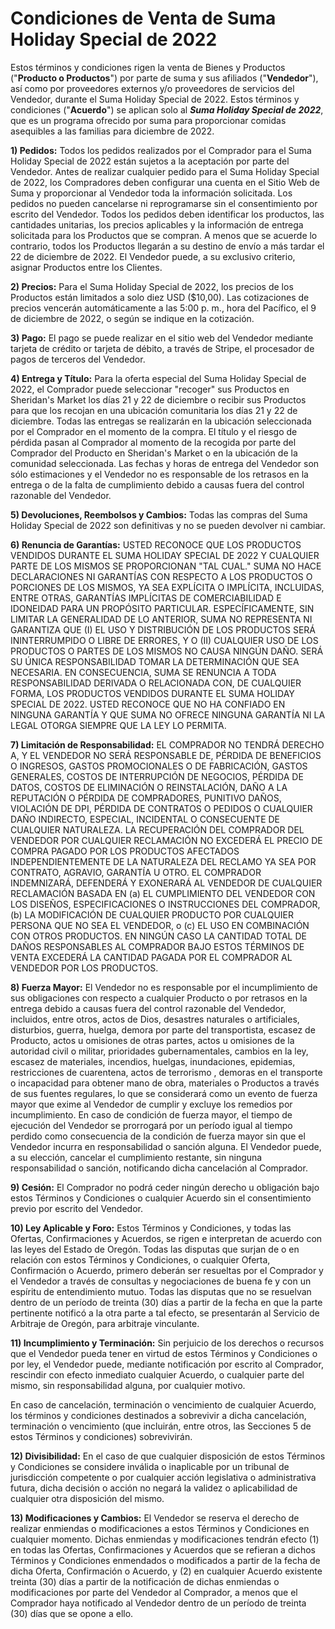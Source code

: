 # Condiciones de Venta de Suma Holiday Special de 2022

Estos términos y condiciones rigen la venta de Bienes y Productos ("**Producto o Productos**") por parte de suma y sus afiliados ("**Vendedor**"), así como por proveedores externos y/o proveedores de servicios del Vendedor, durante el Suma Holiday Special de 2022. Estos términos y condiciones ("**Acuerdo**") se aplican solo al ___Suma Holiday Special de 2022___, que es un programa ofrecido por suma para proporcionar comidas asequibles a las familias para diciembre de 2022.

**1) Pedidos:** Todos los pedidos realizados por el Comprador para el Suma Holiday Special de 2022 están sujetos a la aceptación por parte del Vendedor. Antes de realizar cualquier pedido para el Suma Holiday Special de 2022, los Compradores deben configurar una cuenta en el Sitio Web de Suma y proporcionar al Vendedor toda la información solicitada. Los pedidos no pueden cancelarse ni reprogramarse sin el consentimiento por escrito del Vendedor. Todos los pedidos deben identificar los productos, las cantidades unitarias, los precios aplicables y la información de entrega solicitada para los Productos que se compran. A menos que se acuerde lo contrario, todos los Productos llegarán a su destino de envío a más tardar el 22 de diciembre de 2022. El Vendedor puede, a su exclusivo criterio, asignar Productos entre los Clientes.

**2) Precios:**  Para el Suma Holiday Special de 2022, los precios de los Productos están limitados a solo diez USD ($10,00). Las cotizaciones de precios vencerán automáticamente a las 5:00 p. m., hora del Pacífico, el 9 de diciembre de 2022, o según se indique en la cotización.

**3) Pago:**  El pago se puede realizar en el sitio web del Vendedor mediante tarjeta de crédito or tarjeta de débito, a través de Stripe, el procesador de pagos de terceros del Vendedor.

**4) Entrega y Título:**  Para la oferta especial del Suma Holiday Special de 2022, el Comprador puede seleccionar "recoger" sus Productos en Sheridan's Market los días 21 y 22 de diciembre o recibir sus Productos para que los recojan en una ubicación comunitaria los días 21 y 22 de diciembre. Todas las entregas se realizarán en la ubicación seleccionada por el Comprador en el momento de la compra. El título y el riesgo de pérdida pasan al Comprador al momento de la recogida por parte del Comprador del Producto en Sheridan's Market o en la ubicación de la comunidad seleccionada. Las fechas y horas de entrega del Vendedor son sólo estimaciones y el Vendedor no es responsable de los retrasos en la entrega o de la falta de cumplimiento debido a causas fuera del control razonable del Vendedor.

**5) Devoluciones, Reembolsos y Cambios:**  Todas las compras del Suma Holiday Special de 2022 son definitivas y no se pueden devolver ni cambiar.

**6) Renuncia de Garantías:**  USTED RECONOCE QUE LOS PRODUCTOS VENDIDOS DURANTE EL SUMA HOLIDAY SPECIAL DE 2022 Y CUALQUIER PARTE DE LOS MISMOS SE PROPORCIONAN "TAL CUAL." SUMA NO HACE DECLARACIONES NI GARANTÍAS CON RESPECTO A LOS PRODUCTOS O PORCIONES DE LOS MISMOS, YA SEA EXPLÍCITA O IMPLÍCITA, INCLUIDAS, ENTRE OTRAS, GARANTÍAS IMPLÍCITAS DE COMERCIABILIDAD E IDONEIDAD PARA UN PROPÓSITO PARTICULAR. ESPECÍFICAMENTE, SIN LIMITAR LA GENERALIDAD DE LO ANTERIOR, SUMA NO REPRESENTA NI GARANTIZA QUE (I) EL USO Y DISTRIBUCIÓN DE LOS PRODUCTOS SERÁ ININTERRUMPIDO O LIBRE DE ERRORES, Y O (II) CUALQUIER USO DE LOS PRODUCTOS O PARTES DE LOS MISMOS NO CAUSA NINGÚN DAÑO. SERÁ SU ÚNICA RESPONSABILIDAD TOMAR LA DETERMINACIÓN QUE SEA NECESARIA. EN CONSECUENCIA, SUMA SE RENUNCIA A TODA RESPONSABILIDAD DERIVADA O RELACIONADA CON, DE CUALQUIER FORMA, LOS PRODUCTOS VENDIDOS DURANTE EL SUMA HOLIDAY SPECIAL DE 2022. USTED RECONOCE QUE NO HA CONFIADO EN NINGUNA GARANTÍA Y QUE SUMA NO OFRECE NINGUNA GARANTÍA NI LA ​​LEGAL OTORGA SIEMPRE QUE LA LEY LO PERMITA.

**7) Limitación de Responsabilidad:**  EL COMPRADOR NO TENDRÁ DERECHO A, Y EL VENDEDOR NO SERÁ RESPONSABLE DE, PÉRDIDA DE BENEFICIOS O INGRESOS, GASTOS PROMOCIONALES O DE FABRICACIÓN, GASTOS GENERALES, COSTOS DE INTERRUPCIÓN DE NEGOCIOS, PÉRDIDA DE DATOS, COSTOS DE ELIMINACIÓN O REINSTALACIÓN, DAÑO A LA REPUTACIÓN O PÉRDIDA DE COMPRADORES, PUNITIVO DAÑOS, VIOLACIÓN DE DPI, PÉRDIDA DE CONTRATOS O PEDIDOS O CUALQUIER DAÑO INDIRECTO, ESPECIAL, INCIDENTAL O CONSECUENTE DE CUALQUIER NATURALEZA. LA RECUPERACIÓN DEL COMPRADOR DEL VENDEDOR POR CUALQUIER RECLAMACIÓN NO EXCEDERÁ EL PRECIO DE COMPRA PAGADO POR LOS PRODUCTOS AFECTADOS INDEPENDIENTEMENTE DE LA NATURALEZA DEL RECLAMO YA SEA POR CONTRATO, AGRAVIO, GARANTÍA U OTRO. EL COMPRADOR INDEMNIZARÁ, DEFENDERÁ Y EXONERARÁ AL VENDEDOR DE CUALQUIER RECLAMACIÓN BASADA EN (a) EL CUMPLIMIENTO DEL VENDEDOR CON LOS DISEÑOS, ESPECIFICACIONES O INSTRUCCIONES DEL COMPRADOR, (b) LA MODIFICACIÓN DE CUALQUIER PRODUCTO POR CUALQUIER PERSONA QUE NO SEA EL VENDEDOR, o (c) EL USO EN COMBINACIÓN CON OTROS PRODUCTOS. EN NINGÚN CASO LA CANTIDAD TOTAL DE DAÑOS RESPONSABLES AL COMPRADOR BAJO ESTOS TÉRMINOS DE VENTA EXCEDERÁ LA CANTIDAD PAGADA POR EL COMPRADOR AL VENDEDOR POR LOS PRODUCTOS.

**8) Fuerza Mayor:** El Vendedor no es responsable por el incumplimiento de sus obligaciones con respecto a cualquier Producto o por retrasos en la entrega debido a causas fuera del control razonable del Vendedor, incluidos, entre otros, actos de Dios, desastres naturales o artificiales, disturbios, guerra, huelga, demora por parte del transportista, escasez de Producto, actos u omisiones de otras partes, actos u omisiones de la autoridad civil o militar, prioridades gubernamentales, cambios en la ley, escasez de materiales, incendios, huelgas, inundaciones, epidemias, restricciones de cuarentena, actos de terrorismo , demoras en el transporte o incapacidad para obtener mano de obra, materiales o Productos a través de sus fuentes regulares, lo que se considerará como un evento de fuerza mayor que exime al Vendedor de cumplir y excluye los remedios por incumplimiento. En caso de condición de fuerza mayor, el tiempo de ejecución del Vendedor se prorrogará por un período igual al tiempo perdido como consecuencia de la condición de fuerza mayor sin que el Vendedor incurra en responsabilidad o sanción alguna. El Vendedor puede, a su elección, cancelar el cumplimiento restante, sin ninguna responsabilidad o sanción, notificando dicha cancelación al Comprador.

**9) Cesión:**  El Comprador no podrá ceder ningún derecho u obligación bajo estos Términos y Condiciones o cualquier Acuerdo sin el consentimiento previo por escrito del Vendedor.

**10) Ley Aplicable y Foro:**  Estos Términos y Condiciones, y todas las Ofertas, Confirmaciones y Acuerdos, se rigen e interpretan de acuerdo con las leyes del Estado de Oregón. Todas las disputas que surjan de o en relación con estos Términos y Condiciones, o cualquier Oferta, Confirmación o Acuerdo, primero deberán ser resueltas por el Comprador y el Vendedor a través de consultas y negociaciones de buena fe y con un espíritu de entendimiento mutuo. Todas las disputas que no se resuelvan dentro de un período de treinta (30) días a partir de la fecha en que la parte pertinente notificó a la otra parte a tal efecto, se presentarán al Servicio de Arbitraje de Oregón, para arbitraje vinculante.

**11) Incumplimiento y Terminación:**  Sin perjuicio de los derechos o recursos que el Vendedor pueda tener en virtud de estos Términos y Condiciones o por ley, el Vendedor puede, mediante notificación por escrito al Comprador, rescindir con efecto inmediato cualquier Acuerdo, o cualquier parte del mismo, sin responsabilidad alguna, por cualquier motivo.

En caso de cancelación, terminación o vencimiento de cualquier Acuerdo, los términos y condiciones destinados a sobrevivir a dicha cancelación, terminación o vencimiento (que incluirán, entre otros, las Secciones 5 de estos Términos y condiciones) sobrevivirán.

**12) Divisibilidad:**  En el caso de que cualquier disposición de estos Términos y Condiciones se considere inválida o inaplicable por un tribunal de jurisdicción competente o por cualquier acción legislativa o administrativa futura, dicha decisión o acción no negará la validez o aplicabilidad de cualquier otra disposición del mismo.

**13) Modificaciones y Cambios:**  El Vendedor se reserva el derecho de realizar enmiendas o modificaciones a estos Términos y Condiciones en cualquier momento. Dichas enmiendas y modificaciones tendrán efecto (1) en todas las Ofertas, Confirmaciones y Acuerdos que se refieran a dichos Términos y Condiciones enmendados o modificados a partir de la fecha de dicha Oferta, Confirmación o Acuerdo, y (2) en cualquier Acuerdo existente treinta (30) días a partir de la notificación de dichas enmiendas o modificaciones por parte del Vendedor al Comprador, a menos que el Comprador haya notificado al Vendedor dentro de un período de treinta (30) días que se opone a ello.
